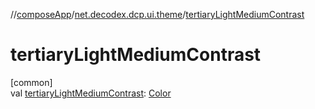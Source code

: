 //[composeApp](../../index.md)/[net.decodex.dcp.ui.theme](index.md)/[tertiaryLightMediumContrast](tertiary-light-medium-contrast.md)

# tertiaryLightMediumContrast

[common]\
val [tertiaryLightMediumContrast](tertiary-light-medium-contrast.md): [Color](https://developer.android.com/reference/kotlin/androidx/compose/ui/graphics/Color.html)
